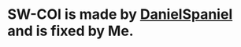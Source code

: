 # SW-COI is made by [DanielSpaniel](https://github.com/DanielSpaniel8/chunk-overwrite-iniector/) and is fixed by Me. 
